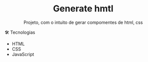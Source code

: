 <h1 align="center">Generate hmtl</h1>

<p align="center">Projeto, com o intuito de gerar compomentes de html, css</p>


🛠 Tecnologias
- HTML
- CSS
- JavaScript

